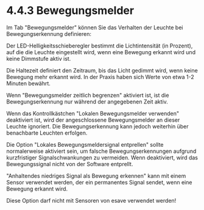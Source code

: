 # 4.4.3 Bewegungsmelder

Im Tab "Bewegungsmelder" können Sie das Verhalten der Leuchte bei Bewegungserkennung definieren:

Der LED-Helligkeitsschieberegler bestimmt die Lichtintensität (in Prozent), auf die die Leuchte eingestellt wird, wenn eine Bewegung erkannt wird und keine Dimmstufe aktiv ist.

Die Haltezeit definiert den Zeitraum, bis das Licht gedimmt wird, wenn keine Bewegung mehr erkannt wird. In der Praxis haben sich Werte von etwa 1-2 Minuten bewährt.

Wenn "Bewegungsmelder zeitlich begrenzen" aktiviert ist, ist die Bewegungserkennung nur während der angegebenen Zeit aktiv.

Wenn das Kontrollkästchen "Lokalen Bewegungsmelder verwenden" deaktiviert ist, wird der angeschlossene Bewegungsmelder an dieser Leuchte ignoriert. Die Bewegungserkennung kann jedoch weiterhin über benachbarte Leuchten erfolgen.

Die Option "Lokales Bewegungsmeldersignal entprellen" sollte normalerweise aktiviert sein, um falsche Bewegungserkennungen aufgrund kurzfristiger Signalschwankungen zu vermeiden. Wenn deaktiviert, wird das Bewegungssignal nicht von der Software entprellt.

"Anhaltendes niedriges Signal als Bewegung erkennen" kann mit einem Sensor verwendet werden, der ein permanentes Signal sendet, wenn eine Bewegung erkannt wird.

Diese Option darf nicht mit Sensoren von esave verwendet werden! 